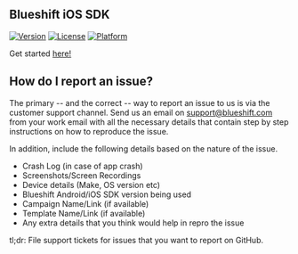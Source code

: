 ## Blueshift iOS SDK

[![Version](https://img.shields.io/cocoapods/v/BlueShift-iOS-SDK.svg?style=flat)](http://cocoapods.org/pods/BlueShift-iOS-SDK)
[![License](https://img.shields.io/cocoapods/l/BlueShift-iOS-SDK.svg?style=flat)](http://cocoapods.org/pods/BlueShift-iOS-SDK)
[![Platform](https://img.shields.io/cocoapods/p/BlueShift-iOS-SDK.svg?style=flat)](http://cocoapods.org/pods/BlueShift-iOS-SDK)

Get started [here!](https://help.blueshift.com/hc/en-us/articles/115002731514-Mobile-SDK)

## How do I report an issue?
The primary -- and the correct -- way to report an issue to us is via the customer support channel. Send us an email on support@blueshift.com from your work email with all the necessary details that contain step by step instructions on how to reproduce the issue.

In addition, include the following details based on the nature of the issue.

- Crash Log (in case of app crash)
- Screenshots/Screen Recordings
- Device details (Make, OS version etc)
- Blueshift Android/iOS SDK version being used
- Campaign Name/Link (if available)
- Template Name/Link (if available)
- Any extra details that you think would help in repro the issue

tl;dr:  File support tickets for issues that you want to report on GitHub.
